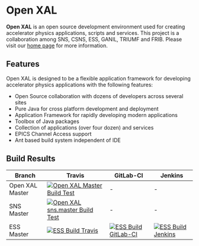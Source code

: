 # Open XAL

**Open XAL** is an open source development environment used for creating accelerator physics applications, scripts and services. This project is a collaboration among SNS, CSNS, ESS, GANIL, TRIUMF and FRIB. Please visit our [home page](https://openxal.github.io) for more information.

## Features

Open XAL is designed to be a flexible application framework for developing accelerator physics applications with the following features:

- Open Source collaboration with dozens of developers across several sites
- Pure Java for cross platform development and deployment
- Application Framework for rapidly developing modern applications
- Toolbox of Java packages
- Collection of applications (over four dozen) and services
- EPICS Channel Access support
- Ant based build system independent of IDE

## Build Results

Branch | Travis | GitLab-CI | Jenkins
------ | ------ | --------- | -------
Open XAL Master | [![Open XAL Master Build Test](https://travis-ci.org/openxal/openxal.svg?branch=master)](https://travis-ci.org/openxal/openxal)| - | - |
SNS Master | [![Open XAL sns.master Build Test](https://travis-ci.org/openxal/openxal.svg?branch=site.sns.master)](https://travis-ci.org/openxal/openxal)| - | - |
ESS Master | [![ESS Build Travis](https://travis-ci.org/EuropeanSpallationSource/openxal.svg?branch=site.ess.master)](https://travis-ci.org/EuropeanSpallationSource/openxal) | [![ESS Build GitLab-CI](https://gitlab01.esss.lu.se/ess-crs/openxal/badges/site.ess.master/build.svg)](https://gitlab01.esss.lu.se/ess-crs/openxal/) | [![ESS Build Jenkins](https://jenkins02.esss.lu.se/buildStatus/icon?job=openxal)](https://jenkins02.esss.lu.se/job/openxal/)

